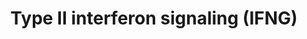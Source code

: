 ---
annotations:
- id: PW:0000896
  parent: signaling pathway
  type: Pathway Ontology
  value: type II interferon signaling pathway
- id: CL:0000235
  parent: native cell
  type: Cell Type Ontology
  value: macrophage
authors:
- MaintBot
- Chaodc
- AlexanderPico
- Khanspers
- Ddigles
- Mkutmon
citedin:
- link: PMC9115633
  title: Reduced tumor growth in EP2 knockout mice is related to signaling pathways
    favoring an increased local anti-tumor immunity in the tumor stroma (2022)
- link: PMC5663435
  title: Post-weaning epiphysiolysis causes distal femur dysplasia and foreshortened
    hindlimbs in fetuin-A-deficient mice (2017)
- link: 10.3390/ijms25084151
  title: Comparative Screening of the Liver Gene Expression Profiles from Type 1 and
    Type 2 Diabetes Rat Models (2024)
- link: 10.1038/mtm.2014.7
  title: Proteomic profiling of salivary gland after nonviral gene transfer mediated
    by conventional plasmids and minicircles (2014)
- link: 10.3390/nu17050757
  title: Isoschaftoside in Fig Leaf Tea Alleviates Nonalcoholic Fatty Liver Disease
    in Mice via the Regulation of Macrophage Polarity (2025)
- link: 10.1016/j.forsciint.2016.06.027
  title: Simultaneous time course analysis of multiple markers based on DNA microarray
    in incised wound in skeletal muscle for wound aging (2016)
- link: PMC3885437
  title: A provisional gene regulatory atlas for mouse heart development (2014)
- link: PMC11984350
  title: 'GeneSetCart: assembling, augmenting, combining, visualizing, and analyzing
    gene sets (2025)'
description: Adapted from Raza et al. (2008). This pathway is initiated by IFNG binding
  to its receptor and a subsequent phosphorylation cascade involving a number of the
  JAK and STAT family of proteins. Several transcriptionally active complexes are
  formed (STAT1 homodimer, ISGF3 complex, STAT1:STAT1:IRF9 complex) and the pathway
  culminates with the transcriptional activation of target genes. [1]
last-edited: 2013-10-17
organisms:
- Mus musculus
redirect_from:
- /index.php/Pathway:WP1253
- /instance/WP1253
- /instance/WP1253_r71753
revision: r71753
schema-jsonld:
- '@context': https://schema.org/
  '@id': https://wikipathways.github.io/pathways/WP1253.html
  '@type': Dataset
  creator:
    '@type': Organization
    name: WikiPathways
  description: Adapted from Raza et al. (2008). This pathway is initiated by IFNG
    binding to its receptor and a subsequent phosphorylation cascade involving a number
    of the JAK and STAT family of proteins. Several transcriptionally active complexes
    are formed (STAT1 homodimer, ISGF3 complex, STAT1:STAT1:IRF9 complex) and the
    pathway culminates with the transcriptional activation of target genes. [1]
  keywords:
  - Ciita
  - Cxcl10
  - Cxcl9
  - Cybb
  - Eif2ak2
  - GBP1
  - HIST2H4
  - IFNA
  - Icam1
  - Ifit2
  - Ifnb1
  - Ifng
  - Ifngr1
  - Ifngr2
  - Il1b
  - Irf1
  - Irf2
  - Irf4
  - Irf8
  - Irf9
  - Isg15
  - Jak1
  - Jak2
  - Nos2
  - Prkcd
  - Psmb9
  - Ptpn11
  - Reg1
  - Sfpi1
  - Socs1
  - Socs3
  - Stat1
  - Stat2
  - Tap1
  license: CC0
  name: Type II interferon signaling (IFNG)
seo: CreativeWork
title: Type II interferon signaling (IFNG)
wpid: WP1253
---